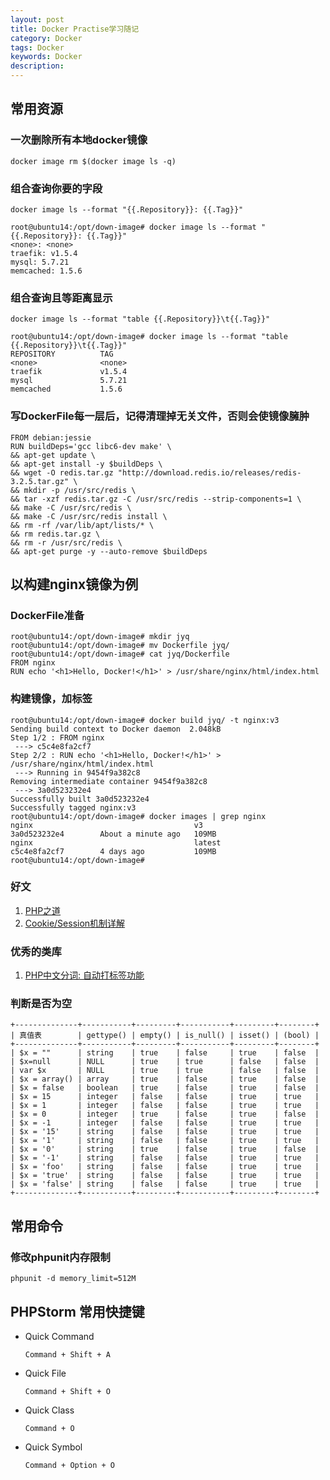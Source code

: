 ```yaml
---
layout: post
title: Docker Practise学习随记
category: Docker
tags: Docker
keywords: Docker
description: 
---
```


## 常用资源

### 一次删除所有本地docker镜像
```
docker image rm $(docker image ls -q) 
```
### 组合查询你要的字段
```
docker image ls --format "{{.Repository}}: {{.Tag}}"
```
```
root@ubuntu14:/opt/down-image# docker image ls --format "{{.Repository}}: {{.Tag}}"
<none>: <none>
traefik: v1.5.4
mysql: 5.7.21
memcached: 1.5.6
```
### 组合查询且等距离显示
```
docker image ls --format "table {{.Repository}}\t{{.Tag}}"
```
```
root@ubuntu14:/opt/down-image# docker image ls --format "table {{.Repository}}\t{{.Tag}}"
REPOSITORY          TAG
<none>              <none>
traefik             v1.5.4
mysql               5.7.21
memcached           1.5.6
```
### 写DockerFile每一层后，记得清理掉无关文件，否则会使镜像臃肿
```
FROM debian:jessie
RUN buildDeps='gcc libc6-dev make' \
&& apt-get update \
&& apt-get install -y $buildDeps \
&& wget -O redis.tar.gz "http://download.redis.io/releases/redis-3.2.5.tar.gz" \
&& mkdir -p /usr/src/redis \
&& tar -xzf redis.tar.gz -C /usr/src/redis --strip-components=1 \
&& make -C /usr/src/redis \
&& make -C /usr/src/redis install \
&& rm -rf /var/lib/apt/lists/* \
&& rm redis.tar.gz \
&& rm -r /usr/src/redis \
&& apt-get purge -y --auto-remove $buildDeps
```

## 以构建nginx镜像为例
### DockerFile准备
```
root@ubuntu14:/opt/down-image# mkdir jyq
root@ubuntu14:/opt/down-image# mv Dockerfile jyq/
root@ubuntu14:/opt/down-image# cat jyq/Dockerfile 
FROM nginx
RUN echo '<h1>Hello, Docker!</h1>' > /usr/share/nginx/html/index.html
```

### 构建镜像，加标签
```
root@ubuntu14:/opt/down-image# docker build jyq/ -t nginx:v3
Sending build context to Docker daemon  2.048kB
Step 1/2 : FROM nginx
 ---> c5c4e8fa2cf7
Step 2/2 : RUN echo '<h1>Hello, Docker!</h1>' > /usr/share/nginx/html/index.html
 ---> Running in 9454f9a382c8
Removing intermediate container 9454f9a382c8
 ---> 3a0d523232e4
Successfully built 3a0d523232e4
Successfully tagged nginx:v3
root@ubuntu14:/opt/down-image# docker images | grep nginx
nginx                                    v3                  3a0d523232e4        About a minute ago   109MB
nginx                                    latest              c5c4e8fa2cf7        4 days ago           109MB
root@ubuntu14:/opt/down-image# 
```

### 好文
1. [PHP之道](http://wulijun.github.io/php-the-right-way/)
2. [Cookie/Session机制详解](http://blog.csdn.net/fangaoxin/article/details/6952954)

### 优秀的类库
1. [PHP中文分词: 自动打标签功能](http://jingwentian.com/t-145)

### 判断是否为空
```
+--------------+-----------+---------+-----------+---------+--------+
| 真值表        | gettype() | empty() | is_null() | isset() | (bool) |
+--------------+-----------+---------+-----------+---------+--------+
| $x = ""      | string    | true    | false     | true    | false  |
| $x=null      | NULL      | true    | true      | false   | false  |
| var $x       | NULL      | true    | true      | false   | false  |
| $x = array() | array     | true    | false     | true    | false  |
| $x = false   | boolean   | true    | false     | true    | false  |
| $x = 15      | integer   | false   | false     | true    | true   |
| $x = 1       | integer   | false   | false     | true    | true   |
| $x = 0       | integer   | true    | false     | true    | false  |
| $x = -1      | integer   | false   | false     | true    | true   |
| $x = '15'    | string    | false   | false     | true    | true   |
| $x = '1'     | string    | false   | false     | true    | true   |
| $x = '0'     | string    | true    | false     | true    | false  |
| $x = '-1'    | string    | false   | false     | true    | true   |
| $x = 'foo'   | string    | false   | false     | true    | true   |
| $x = 'true'  | string    | false   | false     | true    | true   |
| $x = 'false' | string    | false   | false     | true    | true   |
+--------------+-----------+---------+-----------+---------+--------+
```

## 常用命令

### 修改phpunit内存限制    

    phpunit -d memory_limit=512M


## PHPStorm 常用快捷键

- Quick Command

    `Command + Shift + A`

- Quick File

    `Command + Shift + O`

- Quick Class

    `Command + O`

- Quick Symbol

    `Command + Option + O`
